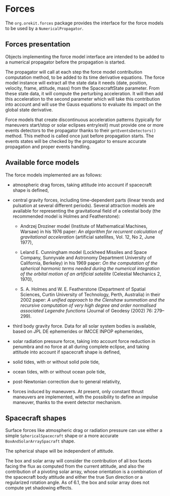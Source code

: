 <!--- Copyright 2002-2016 CS Systèmes d'Information
  Licensed under the Apache License, Version 2.0 (the "License");
  you may not use this file except in compliance with the License.
  You may obtain a copy of the License at
  
    http://www.apache.org/licenses/LICENSE-2.0
  
  Unless required by applicable law or agreed to in writing, software
  distributed under the License is distributed on an "AS IS" BASIS,
  WITHOUT WARRANTIES OR CONDITIONS OF ANY KIND, either express or implied.
  See the License for the specific language governing permissions and
  limitations under the License.
-->

# Forces

The `org.orekit.forces` package provides the interface for the force models to be used by a 
`NumericalPropagator`.
  
## Forces presentation

Objects implementing the force model interface are intended to be added to a
numerical propagator before the propagation is started.
  
The propagator will call at each step the force model contribution computation
method, to be added to its time derivative equations. The force model instance 
will extract all the state data it needs (date, position, velocity, frame, attitude, 
mass) from the SpacecraftState parameter. 
From these state data, it will compute the perturbing acceleration. It
will then add this acceleration to the second parameter which will take this
contribution into account and will use the Gauss equations to evaluate its impact
on the global state derivative.

Force models that create discontinuous acceleration patterns (typically for maneuvers
start/stop or solar eclipses entry/exit) must provide one or more events detectors to 
the propagator thanks to their `getEventsDetectors()` method. This method
is called once just before propagation starts. The events states will be checked by
the propagator to ensure accurate propagation and proper events handling.


## Available force models

The force models implemented are as follows:

* atmospheric drag forces, taking attitude into account if spacecraft shape is defined,
  
* central gravity forces, including time-dependent parts (linear trends and
  pulsation at several different periods). Several attraction models are
  available for representing the gravitational field of a celestial body
  (the recommended model is Holmes and Featherstone): 
  
  * Andrzej Droziner model (Institute of Mathematical Machines, Warsaw) in his 1976 paper:
   _An algorithm for recurrent calculation of gravitational acceleration_
   (artificial satellites, Vol. 12, No 2, June 1977),
   
  * Leland E. Cunningham model (Lockheed Missiles and Space Company, Sunnyvale
    and Astronomy Department University of California, Berkeley) in his 1969 paper:
    _On the computation of the spherical harmonic terms needed during the numerical integration of the orbital motion of an artificial satellite_
    (Celestial Mechanics 2, 1970),

  * S. A. Holmes and W. E. Featherstone (Department of Spatial Sciences,
    Curtin University of Technology, Perth, Australia) in their 2002 paper:
    _A unified approach to the Clenshaw summation and the recursive computation
     of very high degree and order normalised associated Legendre functions_
    (Journal of Geodesy (2002) 76: 279–299).

* third body gravity force. Data for all solar system bodies is available,
  based on JPL DE ephemerides or IMCCE INPOP ephemerides,

* solar radiation pressure force, taking into account force reduction in
  penumbra and no force at all during complete eclipse, and taking attitude
  into account if spacecraft shape is defined,

* solid tides, with or without solid pole tide,

* ocean tides, with or without ocean pole tide,

* post-Newtonian correction due to general relativity,

* forces induced by maneuvers. At present, only constant thrust maneuvers 
  are implemented, with the possibility to define an impulse maneuver, thanks 
  to the event detector mechanism.

## Spacecraft shapes

Surface forces like atmospheric drag or radiation pressure can use either
a simple `SphericalSpacecraft` shape or a more accurate
`BoxAndSolarArraySpacraft` shape.

The spherical shape will be independent of attitude.

The box and solar array will consider the contribution of all box facets facing
the flux as computed from the current attitude, and also the contribution of a
pivoting solar array, whose orientation is a combination of the spacecraft body
attitude and either the true Sun direction or a regularized rotation angle. As
of 6.1, the box and solar array does not compute yet shadowing effects.

